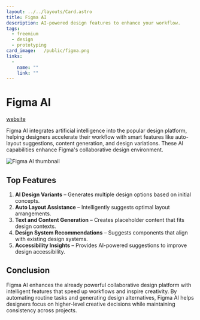 ```yaml
---
layout: ../../layouts/Card.astro
title: Figma AI
description: AI-powered design features to enhance your workflow.
tags:
  - freemium
  - design
  - prototyping
card_image:   /public/figma.png
links:
  -
    name: ""
    link: ""
---
```


# Figma AI

<a href="https://www.figma.com" class="inline-block text-white bg-primary-700 hover:bg-primary-800 focus:ring-4 focus:outline-none focus:ring-primary-300 font-medium rounded-lg text-sm px-4 py-2 text-center dark:bg-primary-600 dark:hover:bg-primary-700 dark:focus:ring-primary-800 mb-4">website</a>

Figma AI integrates artificial intelligence into the popular design platform, helping designers accelerate their workflow with smart features like auto-layout suggestions, content generation, and design variations. These AI capabilities enhance Figma's collaborative design environment.

![Figma AI thumbnail](/public/figma.png)

## Top Features

1. **AI Design Variants** – Generates multiple design options based on initial concepts.
2. **Auto Layout Assistance** – Intelligently suggests optimal layout arrangements.
3. **Text and Content Generation** – Creates placeholder content that fits design contexts.
4. **Design System Recommendations** – Suggests components that align with existing design systems.
5. **Accessibility Insights** – Provides AI-powered suggestions to improve design accessibility.

## Conclusion

Figma AI enhances the already powerful collaborative design platform with intelligent features that speed up workflows and inspire creativity. By automating routine tasks and generating design alternatives, Figma AI helps designers focus on higher-level creative decisions while maintaining consistency across projects. 